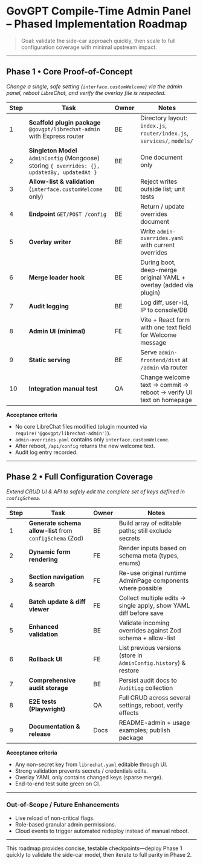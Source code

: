 # GovGPT Compile-Time Admin Panel – Phased Implementation Roadmap

> Goal: validate the side-car approach quickly, then scale to full configuration coverage with minimal upstream impact.

---

## Phase 1 • Core Proof-of-Concept

_Change a single, safe setting (`interface.customWelcome`) via the admin panel, reboot LibreChat, and verify the overlay file is respected._

| Step | Task | Owner | Notes |
|------|------|-------|-------|
| 1 | **Scaffold plugin package** `@govgpt/librechat-admin` with Express router | BE | Directory layout: `index.js`, `router/index.js`, `services/`, `models/` |
| 2 | **Singleton Model** `AdminConfig` (Mongoose) storing `{ overrides: {}, updatedBy, updatedAt }` | BE | One document only |
| 3 | **Allow-list & validation** (`interface.customWelcome` only) | BE | Reject writes outside list; unit tests |
| 4 | **Endpoint** `GET/POST /config` | BE | Return / update overrides document |
| 5 | **Overlay writer** | BE | Write `admin-overrides.yaml` with current overrides |
| 6 | **Merge loader hook** | BE | During boot, deep-merge original YAML + overlay (added via plugin) |
| 7 | **Audit logging** | BE | Log diff, user-id, IP to console/DB |
| 8 | **Admin UI (minimal)** | FE | Vite + React form with one text field for Welcome message |
| 9 | **Static serving** | BE | Serve `admin-frontend/dist` at `/admin` via router |
|10 | **Integration manual test** | QA | Change welcome text → commit → reboot → verify UI text on homepage |

**Acceptance criteria**
- No core LibreChat files modified (plugin mounted via `require('@govgpt/librechat-admin')`).
- `admin-overrides.yaml` contains only `interface.customWelcome`.
- After reboot, `/api/config` returns the new welcome text.
- Audit log entry recorded.

---

## Phase 2 • Full Configuration Coverage

_Extend CRUD UI & API to safely edit the complete set of keys defined in `configSchema`._

| Step | Task | Owner | Notes |
|------|------|-------|-------|
| 1 | **Generate schema allow-list** from `configSchema` (Zod) | BE | Build array of editable paths; still exclude secrets |
| 2 | **Dynamic form rendering** | FE | Render inputs based on schema meta (types, enums) |
| 3 | **Section navigation & search** | FE | Re-use original runtime AdminPage components where possible |
| 4 | **Batch update & diff viewer** | FE | Collect multiple edits → single apply, show YAML diff before save |
| 5 | **Enhanced validation** | BE | Validate incoming overrides against Zod schema + allow-list |
| 6 | **Rollback UI** | FE | List previous versions (store in `AdminConfig.history`) & restore |
| 7 | **Comprehensive audit storage** | BE | Persist audit docs to `AuditLog` collection |
| 8 | **E2E tests (Playwright)** | QA | Full CRUD across several settings, reboot, verify effects |
| 9 | **Documentation & release** | Docs | README-admin + usage examples; publish package |

**Acceptance criteria**
- Any non-secret key from `librechat.yaml` editable through UI.
- Strong validation prevents secrets / credentials edits.
- Overlay YAML only contains changed keys (sparse merge).
- End-to-end test suite green on CI.

---

### Out-of-Scope / Future Enhancements
- Live reload of non-critical flags.
- Role-based granular admin permissions.
- Cloud events to trigger automated redeploy instead of manual reboot.

---

This roadmap provides concise, testable checkpoints—deploy Phase 1 quickly to validate the side-car model, then iterate to full parity in Phase 2. 